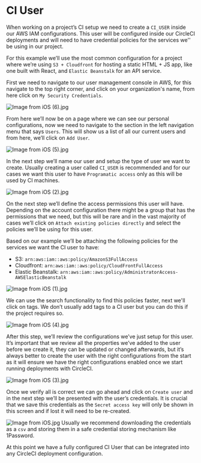 # CI User

When working on a project’s CI setup we need to create a `CI_USER` inside our AWS IAM configurations. This user will be configured inside our CircleCI deployments and will need to have credential policies for the services we'' be using in our project. 

For this example we’ll use the most common configuration for a project where we’re using `S3 + Cloudfront` for hosting a static HTML + JS app, like one built with React, and `Elastic Beanstalk` for an API service.

First we need to navigate to our user management console in AWS, for this navigate to the top right corner, and click on your organization's name, from here click on `My Security Credentials`.



![Image from iOS (6).jpg](./attachments/Image%20from%20iOS%20(6).jpg)


From here we’ll now be on a page where we can see our personal configurations, now we need to navigate to the section in the left navigation menu that says `Users`. This will show us a list of all our current users and from here, we’ll click on `Add User`.



![Image from iOS (5).jpg](./attachments/Image%20from%20iOS%20(5).jpg)


In the next step we’ll name our user and setup the type of user we want to create. Usually creating a user called `CI_USER` is recommended and for our cases we want this user to have `Programatic access` only as this will be used by CI machines.



![Image from iOS (2).jpg](./attachments/Image%20from%20iOS%20(2).jpg)


On the next step we’ll define the access permissions this user will have. Depending on the account configuration there might be a group that has the permissions that we need, but this will be rare and in the vast majority of cases we’ll click on `Attach existing policies directly` and select the policies we’ll be using for this user. 

Based on our example we’ll be attaching the following policies for the services we want the CI user to have:

- S3:  `arn:aws:iam::aws:policy/AmazonS3FullAccess`
- Cloudfront: `arn:aws:iam::aws:policy/CloudFrontFullAccess`
- Elastic Beanstalk: `arn:aws:iam::aws:policy/AdministratorAccess-AWSElasticBeanstalk`

![Image from iOS (1).jpg](./attachments/Image%20from%20iOS%20(1).jpg)


We can use the search functionality to find this policies faster, next we'll click on tags. We don’t usually add tags to a CI user but you can do this if the project requires so.



![Image from iOS (4).jpg](./attachments/Image%20from%20iOS%20(4).jpg)


After this step, we’ll review the configurations we’ve just setup for this user. It’s important that we review all the properties we’ve added to the user before we create it, they can be updated or changed afterwards, but it’s always better to create the user with the right configurations from the start as it will ensure we have the right configurations enabled once we start running deployments with CircleCI.



![Image from iOS (3).jpg](./attachments/Image%20from%20iOS%20(3).jpg)


Once we verify all is correct we can go ahead and click on `Create user` and in the next step we’ll be presented with the user’s credentials. It is crucial that we save this credentials as the `Secret access key` will only be shown in this screen and if lost it will need to be re-created.



![Image from iOS.jpg](./attachments/Image%20from%20iOS.jpg)
Usually we recommend downloading the credentials as a `csv` and storing them in a safe credential storing mechanism like 1Password.

At this point we have a fully configured CI User that can be integrated into any CircleCI deployment configuration.
